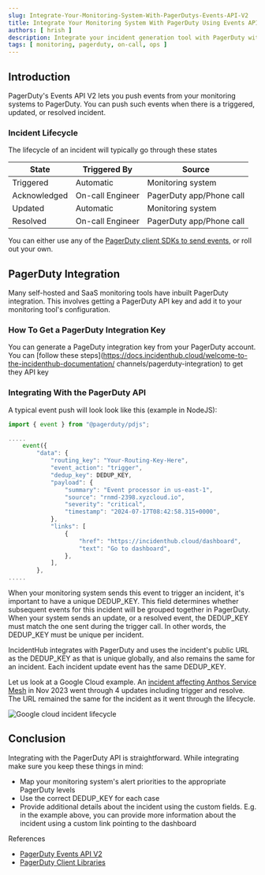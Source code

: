 ```yaml
---
slug: Integrate-Your-Monitoring-System-With-PagerDutys-Events-API-V2
title: Integrate Your Monitoring System With PagerDuty Using Events API V2
authors: [ hrish ]
description: Integrate your incident generation tool with PagerDuty with its Events API V2. Get a PagerDuty integration key and create and resolve incidents directly from the API.
tags: [ monitoring, pagerduty, on-call, ops ]
---
```


## Introduction
PagerDuty's Events API V2 lets you push events from your monitoring systems to PagerDuty. You can push such events when
there is a triggered, updated, or resolved incident.

### Incident Lifecycle
The lifecycle of an incident will typically go through these states

| State        | Triggered By     | Source                   |
|--------------|------------------|--------------------------|
| Triggered    | Automatic        | Monitoring system        |
| Acknowledged | On-call Engineer | PagerDuty app/Phone call |
| Updated      | Automatic        | Monitoring system        |
| Resolved     | On-call Engineer | PagerDuty app/Phone call |


You can either use any of the [PagerDuty client SDKs to send events](https://developer.pagerduty.com/docs/ZG9jOjExMDI5NTg2-api-client-libraries), or roll out your own. 

## PagerDuty Integration
Many self-hosted and SaaS monitoring tools have inbuilt PagerDuty integration. This involves getting a PagerDuty API key and add it to your monitoring
tool's configuration.

### How To Get a PagerDuty Integration Key
You can generate a PageDuty integration key from your PagerDuty account. You can [follow these steps](https://docs.incidenthub.cloud/welcome-to-the-incidenthub-documentation/
channels/pagerduty-integration) to get they API key

### Integrating With the PagerDuty API
A typical event push will look look like this (example in NodeJS):

```javascript
import { event } from "@pagerduty/pdjs";

.....
    event({
        "data": {
            "routing_key": "Your-Routing-Key-Here",
            "event_action": "trigger",
            "dedup_key": DEDUP_KEY,
            "payload": {
                "summary": "Event processor in us-east-1",
                "source": "rnmd-2398.xyzcloud.io",
                "severity": "critical",
                "timestamp": "2024-07-17T08:42:58.315+0000",
            },
            "links": [
                {
                    "href": "https://incidenthub.cloud/dashboard",
                    "text": "Go to dashboard",
                },
            ],
        },
.....
```
When your monitoring system sends this event to trigger an incident, it's important to have a unique DEDUP_KEY. This field
determines whether subsequent events for this incident will be grouped together in PagerDuty. When your system sends an update, or 
a resolved event, the DEDUP_KEY must match the one sent during the trigger call. In other words, the DEDUP_KEY must be unique per incident.

IncidentHub integrates with PagerDuty and uses the incident's public URL as the DEDUP_KEY as that is unique globally, 
and also remains the same for an incident. Each incident update event has the same DEDUP_KEY.

Let us look at a Google Cloud example. An [incident affecting Anthos Service Mesh](https://status.cloud.google.com/incidents/UqqtFekMWsNKUV7uuztP) 
in Nov 2023 went through 4 updates including trigger and resolve. The URL remained the same for the incident as it went through the lifecycle.

![Google cloud incident lifecycle](/img/google-cloud-incident-lifecycle.png)

## Conclusion
Integrating with the PagerDuty API is straightforward. While integrating make sure you keep these things in mind:
- Map your monitoring system's alert priorities to the appropriate PagerDuty levels
- Use the correct DEDUP_KEY for each case
- Provide additional details about the incident using the custom fields. E.g. in the example above, you can provide more information about the incident
using a custom link pointing to the dashboard

References
- [PagerDuty Events API V2](https://developer.pagerduty.com/api-reference/YXBpOjI3NDgyNjU-pager-duty-v2-events-api)
- [PagerDuty Client Libraries](https://developer.pagerduty.com/docs/ZG9jOjExMDI5NTg2-api-client-libraries)


